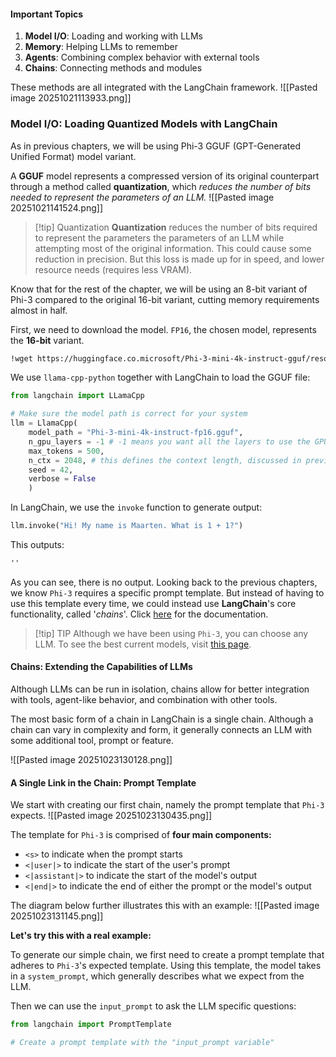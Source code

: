#### Important Topics
1. **Model I/O**: Loading and working with LLMs
2. **Memory**: Helping LLMs to remember
3. **Agents**: Combining complex behavior with external tools
4. **Chains**: Connecting methods and modules

These methods are all integrated with the LangChain framework.
![[Pasted image 20251021113933.png]]

### Model I/O: Loading Quantized Models with LangChain

As in previous chapters, we will be using Phi-3 GGUF (GPT-Generated Unified Format) model variant.

A **GGUF** model represents a compressed version of its original counterpart through a method called **quantization**, which *reduces the number of bits needed to represent the parameters of an LLM.*
![[Pasted image 20251021141524.png]]


> [!tip] Quantization
> **Quantization** reduces the number of bits required to represent the parameters the parameters of an LLM while attempting most of the original information. This could cause some reduction in precision. But this loss is made up for in speed, and lower resource needs (requires less VRAM). 

Know that for the rest of the chapter, we will be using an 8-bit variant of Phi-3 compared to the original 16-bit variant, cutting memory requirements almost in half.

First, we need to download the model. `FP16`, the chosen model, represents the **16-bit** variant.

```markdown
!wget https://huggingface.co.microsoft/Phi-3-mini-4k-instruct-gguf/resolve/main/Phi-3-mini-4k-instruct-fp16.gguf
```

We use `llama-cpp-python` together with LangChain to load the GGUF file:
```python
from langchain import LLamaCpp

# Make sure the model path is correct for your system
llm = LlamaCpp(
	model_path = "Phi-3-mini-4k-instruct-fp16.gguf",
	n_gpu_layers = -1 # -1 means you want all the layers to use the GPU.
	max_tokens = 500,
	n_ctx = 2048, # this defines the context length, discussed in previous chapters
	seed = 42,
	verbose = False
	)
```

In LangChain, we use the `invoke` function to generate output:
```python
llm.invoke("Hi! My name is Maarten. What is 1 + 1?")
```

This outputs:
```markdown
''
```

As you can see, there is no output. Looking back to the previous chapters, we know `Phi-3` requires a specific prompt template. But instead of having to use this template every time, we could instead use **LangChain**'s core functionality, called '*chains*'. Click [here](https://python.langchain.com/api_reference/langchain/chains.html) for the documentation.


> [!tip] TIP
> Although we have been using `Phi-3`, you can choose any LLM. To see the best current models, visit [this page](https://www.vellum.ai/open-llm-leaderboard?utm_source=duckduckgo&utm_medium=organic).

#### Chains: Extending the Capabilities of LLMs

Although LLMs can be run in isolation, chains allow for better integration with tools, agent-like behavior, and combination with other tools.

The most basic form of a chain in LangChain is a single chain. Although a chain can vary in complexity and form, it generally connects an LLM with some additional tool, prompt or feature.

![[Pasted image 20251023130128.png]]


#### A Single Link in the Chain: Prompt Template

We start with creating our first chain, namely the prompt template that `Phi-3` expects. 
![[Pasted image 20251023130435.png]]

The template for `Phi-3` is comprised of **four main components:**
- `<s>` to indicate when the prompt starts
- `<|user|>` to indicate the start of the user's prompt
- `<|assistant|>` to indicate the start of the model's output
- `<|end|>` to indicate the end of either the prompt or the model's output

The diagram below further illustrates this with an example:
![[Pasted image 20251023131145.png]]

**Let's try this with a real example:**

To generate our simple chain, we first need to create a prompt template that adheres to `Phi-3`'s expected template. Using this template, the model takes in a `system_prompt`, which generally describes what we expect from the LLM. 

Then we can use the `input_prompt` to ask the LLM specific questions:
```python
from langchain import PromptTemplate 

# Create a prompt template with the "input_prompt variable"
```

